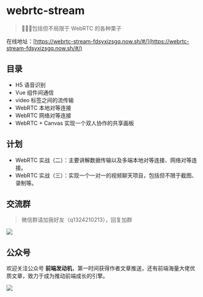 # webrtc-stream
> 🍧🍭😻包括但不局限于 WebRTC 的各种栗子

在线地址：[https://webrtc-stream-fdsyxizsgq.now.sh/#/](https://webrtc-stream-fdsyxizsgq.now.sh/#/)
## 目录
* H5 语音识别
* Vue 组件间通信
* video 标签之间的流传输
* WebRTC 本地对等连接
* WebRTC 网络对等连接
* WebRTC + Canvas 实现一个双人协作的共享画板
## 计划
* WebRTC 实战（二）：主要讲解数据传输以及多端本地对等连接、网络对等连接。
* WebRTC 实战（三）：实现一个一对一的视频聊天项目，包括但不限于截图、录制等。
## 交流群

> 微信群请加我好友（q1324210213），回复加群

![](https://raw.githubusercontent.com/wuyawei/fe-code/master/user.jpg)

## 公众号
欢迎关注公众号 **前端发动机**，第一时间获得作者文章推送，还有前端海量大佬优质文章，致力于成为推动前端成长的引擎。
  
![](https://user-gold-cdn.xitu.io/2019/7/21/16c14d1d0f3be11e?w=400&h=400&f=jpeg&s=34646)

